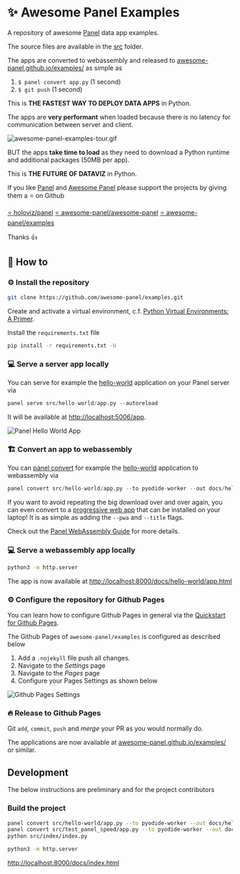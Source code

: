 # ✨ Awesome Panel Examples

A repository of awesome [Panel](https://panel.holoviz.org/) data app examples.

The source files are available in the [src](/src) folder.

The apps are converted to webassembly and released to
[awesome-panel.github.io/examples/](https://awesome-panel.github.io/examples/) as simple as

1. `$ panel convert app.py` (1 second)
2. `$ git push` (1 second)

This is **THE FASTEST WAY TO DEPLOY DATA APPS** in Python.

The apps are **very performant** when loaded because there is no latency for communication between
server and client.

![awesome-panel-examples-tour.gif](assets/gifs/awesome-panel-examples-tour.gif)

BUT the apps **take time to load** as they need to download a Python runtime and additional packages
(50MB per app).

This is **THE FUTURE OF DATAVIZ** in Python.

If you like [Panel](https://panel.holoviz.org/) and [Awesome Panel](https://awesome-panel.org) please support the projects by giving them a ⭐ on Github

[⭐ holoviz/panel](https://github.com/holoviz/panel) [⭐ awesome-panel/awesome-panel](https://github.com/awesome-panel/awesome-panel) [⭐ awesome-panel/examples](https://github.com/awesome-panel/examples)

Thanks 👍

## 📙 How to

### ⚙️ Install the repository

```bash
git clone https://github.com/awesome-panel/examples.git
```

Create and activate a virtual environment, c.f.
[Python Virtual Environments: A Primer](https://realpython.com/python-virtual-environments-a-primer/).

Install the `requirements.txt` file

```bash
pip install -r requirements.txt -U
```

### 💻 Serve a server app locally

You can serve for example the [hello-world](src/hello-world/app.py) application on your Panel server via

```python
panel serve src/hello-world/app.py --autoreload
```

It will be available at [http://localhost:5006/app](http://localhost:5006/app).

![Panel Hello World App](assets/images/hello-world.png)

### 🏗️ Convert an app to webassembly

You can [panel convert](https://panel.holoviz.org/user_guide/Running_in_Webassembly.html) for
example the [hello-world](src/hello-world/app.py) application to webassembly via

```python
panel convert src/hello-world/app.py --to pyodide-worker --out docs/hello-world
```

If you want to avoid repeating the big download over and over again, you can even convert to a
[progressive web app](https://en.wikipedia.org/wiki/Progressive_web_app) that can be installed on
your laptop! It is as simple as adding the `--pwa` and `--title` flags.

Check out the [Panel WebAssembly Guide](https://panel.holoviz.org/user_guide/Running_in_Webassembly.html)
for more details.

### 💻 Serve a webassembly app locally

```bash
python3 -m http.server
```

The app is now available at [http://localhost:8000/docs/hello-world/app.html](http://localhost:8000/docs/hello-world/app.html)

### ⚙️ Configure the repository for Github Pages

You can learn how to configure Github Pages in general via the [Quickstart for Github Pages](https://docs.github.com/en/pages/quickstart).

The Github Pages of `awesome-panel/examples` is configured as described below

1. Add a `.nojekyll` file push all changes.
2. Navigate to the *Settings* page
3. Navigate to the *Pages* page
4. Configure your Pages Settings as shown below

![Github Pages Settings](assets/images/gh-pages-settings.png)

### 🔥 Release to Github Pages

Git `add`, `commit`, `push` and *merge* your PR as you would normally do.

The applications are now available at [awesome-panel.github.io/examples/](awesome-panel.github.io/examples/) or similar.

## Development

The below instructions are preliminary and for the project contributors

### Build the project

```bash
panel convert src/hello-world/app.py --to pyodide-worker --out docs/hello-world
panel convert src/test_panel_speed/app.py --to pyodide-worker --out docs/stumpy-dashboard
python src/index/index.py
```

```bash
python3 -m http.server
```

[http://localhost:8000/docs/index.html](http://localhost:8000/docs/index.html)
